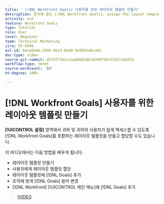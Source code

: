 ```yaml
---
title: ' [!DNL Workfront Goals] 사용자를 위한 레이아웃 템플릿 만들기'
description: 조직에 맞는 [!DNL Workfront Goals], assign the layout template to users, and change [!DNL Goals] 용어를 사용하여 레이아웃 템플릿을 만드는 방법에 대해 알아봅니다.
activity: use
feature: Workfront Goals
type: Tutorial
role: User
level: Beginner
team: Technical Marketing
jira: KT-8896
exl-id: 6ece64db-3d96-4b14-bbd0-5e5b81e6cab5
doc-type: video
source-git-commit: d17df7162ccaab6b62db34209f50131927c0a532
workflow-type: tm+mt
source-wordcount: '84'
ht-degree: 100%

---
```


# [!DNL Workfront Goals] 사용자를 위한 레이아웃 템플릿 만들기

**[!UICONTROL 설정]** 영역에서 귀하 및 귀하의 사용자가 쉽게 액세스할 수 있도록 [!DNL Workfront Goals]를 포함하는 레이아웃 템플릿을 만들고 할당할 수도 있습니다.

이 비디오에서는 다음 방법을 배우게 됩니다.

* 레이아웃 템플릿 만들기
* 사용자에게 레이아웃 템플릿 할당
* 레이아웃 템플릿에 [!DNL Goals] 추가
* 조직에 맞게 [!DNL Goals] 용어 변경
* [!DNL Workfront] [!UICONTROL 메인 메뉴]에 [!DNL Goals] 추가

>[!VIDEO](https://video.tv.adobe.com/v/335190/?quality=12&learn=on&enablevpops)

<!--
Learn more graphic
-->
